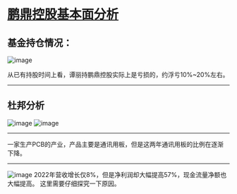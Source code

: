 # [鹏鼎控股基本面分析](https://github.com/yuuko0623/valueinvestment/issues/11)

## 基金持仓情况：
![image](https://user-images.githubusercontent.com/29622147/234550512-8defe925-d59a-49ff-81ee-f58c2517cc82.png)

从已有持股时间上看，谭丽持鹏鼎控股实际上是亏损的，约浮亏10%~20%左右。

---

## 杜邦分析
![image](https://user-images.githubusercontent.com/29622147/234829904-91403b8a-fd63-4888-a649-14b11d14e7af.png)
![image](https://user-images.githubusercontent.com/29622147/234830055-f7c91376-c25b-4c73-b509-2d3f17fdc32d.png)


---

一家生产PCB的产业，产品主要是通讯用板，但是这两年通讯用板的比例在逐渐下降。

---

![image](https://user-images.githubusercontent.com/29622147/235123135-16b73366-6920-4ed2-b0a3-1651d800409b.png)
2022年营收增长仅8%，但是净利润却大幅提高57%，现金流量净额也大幅提高。
这里需要仔细探究一下原因。